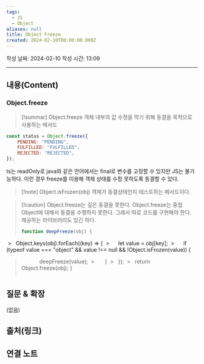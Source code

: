 ```yaml
---
tags:
  - JS
  - Object
aliases: null
title: Object Freeze
created: 2024-02-10T00:00:00.000Z
---
```

작성 날짜: 2024-02-10
작성 시간: 13:09


----
## 내용(Content)
### Object.freeze
>[!summar] Object.freeze
>객체 내부의 값 수정을 막기 위해 동결을 목적으로 사용하는 메서드


```js
const status = Object.freeze({
    PENDING: "PENDING",
    FULFILLED: "FULFILLED",
    REJECTED: "REJECTED",
});
```

ts는 readOnly로 java와 같은 언어에서는 final로 변수를 고정할 수 있지만 JS는 불가능하다. 이런 경우 freeze를 이용해 객체 상태를 수정 못하도록 동결할 수 있다.

>[!note] Object.isFrozen(obj)
>객체가 동결상태인지 테스트하는 메서드이다.

>[!caution] Object.freeze는 깊은 동결을 못한다.
>Object.freeze는 중첩 Object에 대해서 동결을 수행하지 못한다. 그래서 따로 코드를 구현해야 한다. 제공하는 라이브러리도 있긴 하다.
>```js
>function deepFreeze(obj) {
 >   Object.keys(obj).forEach((key) => {
 >      let value = obj[key];
 >      if (typeof value === "object" && value !== null && !Object.isFrozen(value)) {
>            deepFreeze(value);
 >       }
 >   });
 >   return Object.freeze(obj);
>}
>```
## 질문 & 확장

(없음)

## 출처(링크)


## 연결 노트










